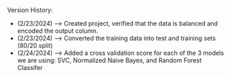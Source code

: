 Version History:
- (2/23/2024) --> Created project, verified that the data is balanced and encoded the output column.
- (2/23/2024) --> Converted the training data into test and training sets (80/20 split)
- (2/24/2024) --> Added a cross validation score for each of the 3 models we are using: SVC, Normalized Naive Bayes, and Random Forest Classifer
